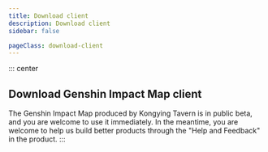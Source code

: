 ```yaml
---
title: Download client
description: Download client
sidebar: false

pageClass: download-client
---
```


::: center

## Download Genshin Impact <wbr>Map client<wbr>

The Genshin Impact Map produced by Kongying Tavern is in public beta, and you are welcome to use it immediately. In the meantime, you are welcome to help us build better products through the "Help and Feedback" in the product.
:::

<DownloadClient></DownloadClient>

<style lang="scss" scoped>
.download-client {
  .custom-container.center{
    margin: 50px 0;
    h2 {
      border: none;
      font-size: 2.265rem;
    }
    p {
      width: 90%;
      line-height: 28px;
      margin: 0 auto;
    }
    @media only screen and (max-width: 719px) {
      p {display: none;}
    }
  }
}

</style>

